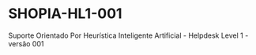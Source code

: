 # SHOPIA-HL1-001
Suporte Orientado Por Heurística Inteligente Artificial - Helpdesk Level 1 - versão 001
